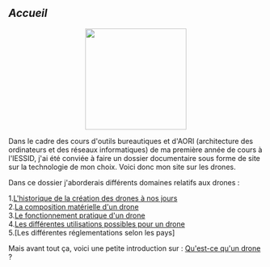 ## ***Accueil***

<div style="text-align:center"><img src="https://images-na.ssl-images-amazon.com/images/I/51SIhgH8B2L._AC_SL1000_.jpg" height="200"></div>

Dans le cadre des cours d'outils bureautiques et d'AORI (architecture des ordinateurs et des réseaux informatiques) de ma première année de cours à l'IESSID, j'ai été conviée à faire un dossier documentaire sous forme de site sur la technologie de mon choix. Voici donc mon site sur les drones.

Dans ce dossier j'aborderais différents domaines relatifs aux drones :


1.[L'historique de la création des drones à nos jours](historique.md)  
2.[La composition matérielle d'un drone](cm.md)  
3.[Le fonctionnement pratique d'un drone](fonct.md)  
4.[Les différentes utilisations possibles pour un drone](uti.md)  
5.[Les différentes réglementations selon les pays]  

Mais avant tout ça, voici une petite introduction sur : [Qu'est-ce qu'un drone](intro.md) ?
